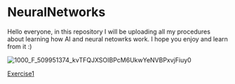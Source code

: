 # NeuralNetworks
Hello everyone, in this repository I will be uploading all my procedures about learning how AI and neural netowrks work. I hope you enjoy and learn from it :)

![1000_F_509951374_kvTFQJXSOIBPcM6UkwYeNVBPxvjFiuy0](https://github.com/ManuelMorenoNeria/NeuralNetworks/assets/114908218/878073ac-5f4a-4ada-b9d6-d46a48c64ad7)

[Exercise1](/ENG/Learning1.ipynb)
